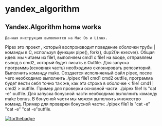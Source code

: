 # yandex_algorithm
## Yandex.Algorithm home works

	Данная инструкция выполнится на Mac Os и Linux.
Pipex это проект , который воспроизводит поведение оболочки трубы |команды в C, используя функции pipe(), fork(), dup2()и execve().
	Общая идея: мы читаем из file1, выполняем cmd1 с file1 на входе, отправляем вывод в cmd2, который будет писать в
Outfile.
	Для запуска программы(основная часть) необходимо склонировать репозиторий. Выполнить команду make.
Создается исполняемый файл pipex, после чего необходимо выполнить ./pipex file1 cmd1 cmd2 outfile, программа будет вести себя точно так же, как эта строка в оболочке < file1 cmd1 | cmd2 > outfile.
Пример для проверки основной части: ./pipex file1 ls "cat -e" outfile.
	Для запуска бонусной части необходимо выполнить команду make bonus. В бонусной части мы можем выполнять множество команд.
Пример для проверки бонусной части: ./pipex file1 ls "cat -e" "cat -e" "cat -e"outfile.

[![forthebadge](https://forthebadge.com/images/badges/made-with-c.svg)](https://forthebadge.com)